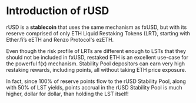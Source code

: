 # Introduction of rUSD

rUSD is a **stablecoin** that uses the same mechanism as fxUSD, but with its reserve comprised of only ETH Liquid Restaking Tokens (LRT), starting with Ether.fi’s eETH and Renzo Protocol's ezETH.&#x20;

Even though the risk profile of LRTs are different enough to LSTs that they should not be included in fxUSD, restaked ETH is an excellent use-case for the powerful f(x) mechanism. Stability Pool depositors can earn very high restaking rewards, including points, all without taking ETH price exposure.&#x20;

In fact, since 100% of reserve points flow to the rUSD Stability Pool, along with 50% of LST yields, points accrual in the rUSD Stability Pool is much higher, dollar for dollar, than holding the LST itself!
